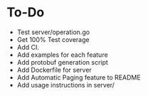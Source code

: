 # To-Do
- Test server/operation.go
- Get 100% Test coverage
- Add CI.
- Add examples for each feature
- Add protobuf generation script
- Add Dockerfile for server
- Add Automatic Paging feature to README
- Add usage instructions in server/
